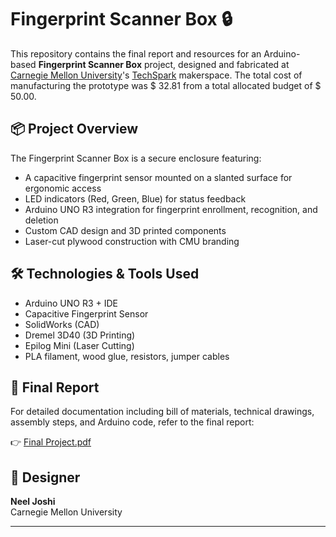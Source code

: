 
# Fingerprint Scanner Box 🔒

This repository contains the final report and resources for an Arduino-based **Fingerprint Scanner Box** project, designed and fabricated at [Carnegie Mellon University](https://www.cmu.edu)'s [TechSpark](https://engineering.cmu.edu/techspark/index.html) makerspace. The total cost of manufacturing the prototype was \$ 32.81 from a total allocated budget of \$ 50.00.

## 📦 Project Overview

The Fingerprint Scanner Box is a secure enclosure featuring:
- A capacitive fingerprint sensor mounted on a slanted surface for ergonomic access
- LED indicators (Red, Green, Blue) for status feedback
- Arduino UNO R3 integration for fingerprint enrollment, recognition, and deletion
- Custom CAD design and 3D printed components
- Laser-cut plywood construction with CMU branding

## 🛠 Technologies & Tools Used

- Arduino UNO R3 + IDE
- Capacitive Fingerprint Sensor
- SolidWorks (CAD)
- Dremel 3D40 (3D Printing)
- Epilog Mini (Laser Cutting)
- PLA filament, wood glue, resistors, jumper cables

## 📄 Final Report

For detailed documentation including bill of materials, technical drawings, assembly steps, and Arduino code, refer to the final report:

👉 [Final Project.pdf](./Final%20Project.pdf)

## 🧠 Designer

**Neel Joshi**  
Carnegie Mellon University

---